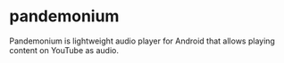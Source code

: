 # pandemonium
Pandemonium is lightweight audio player for Android that allows playing content on YouTube as audio.
